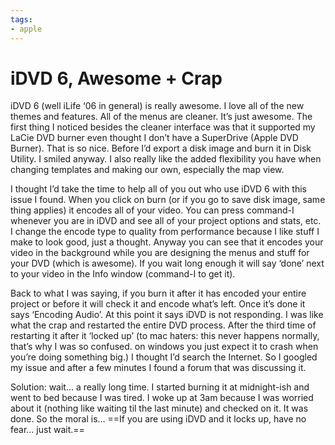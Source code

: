 ```yaml
---
tags:
- apple
---
```


# iDVD 6, Awesome + Crap

iDVD 6 (well iLife ‘06 in general) is really awesome. I love all of the new themes and features. All of the menus are cleaner. It’s just awesome. The first thing I noticed besides the cleaner interface was that it supported my LaCie DVD burner even thought I don’t have a SuperDrive (Apple DVD Burner). That is so nice. Before I’d export a disk image and burn it in Disk Utility. I smiled anyway. I also really like the added flexibility you have when changing templates and making our own, especially the map view.

I thought I’d take the time to help all of you out who use iDVD 6 with this issue I found. When you click on burn (or if you go to save disk image, same thing applies) it encodes all of your video. You can press command-I whenever you are in iDVD and see all of your project options and stats, etc. I change the encode type to quality from performance because I like stuff I make to look good, just a thought. Anyway you can see that it encodes your video in the background while you are designing the menus and stuff for your DVD (which is awesome). If you wait long enough it will say ‘done’ next to your video in the Info window (command-I to get it).

Back to what I was saying, if you burn it after it has encoded your entire project or before it will check it and encode what’s left. Once it’s done it says ‘Encoding Audio’. At this point it says iDVD is not responding. I was like what the crap and restarted the entire DVD process. After the third time of restarting it after it ‘locked up’ (to mac haters: this never happens normally, that’s why I was so confused. on windows you just expect it to crash when you’re doing something big.) I thought I’d search the Internet. So I googled my issue and after a few minutes I found a forum that was discussing it.

Solution: wait… a really long time. I started burning it at midnight-ish and went to bed because I was tired. I woke up at 3am because I was worried about it (nothing like waiting til the last minute) and checked on it. It was done. So the moral is… ==If you are using iDVD and it locks up, have no fear… just wait.==

